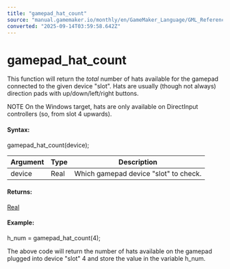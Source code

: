 ```yaml
---
title: "gamepad_hat_count"
source: "manual.gamemaker.io/monthly/en/GameMaker_Language/GML_Reference/Game_Input/GamePad_Input/gamepad_hat_count.htm"
converted: "2025-09-14T03:59:58.642Z"
---
```


# gamepad\_hat\_count

This function will return the _total_ number of hats available for the gamepad connected to the given device "slot". Hats are usually (though not always) direction pads with up/down/left/right buttons.

NOTE On the Windows target, hats are only available on DirectInput controllers (so, from slot 4 upwards).

#### Syntax:

gamepad\_hat\_count(device);

| Argument | Type | Description |
| --- | --- | --- |
| device | Real | Which gamepad device "slot" to check. |

#### Returns:

[Real](../../../../../../../GameMaker_Language/GML_Overview/Data_Types.md)

#### Example:

h\_num = gamepad\_hat\_count(4);

The above code will return the number of hats available on the gamepad plugged into device "slot" 4 and store the value in the variable h\_num.